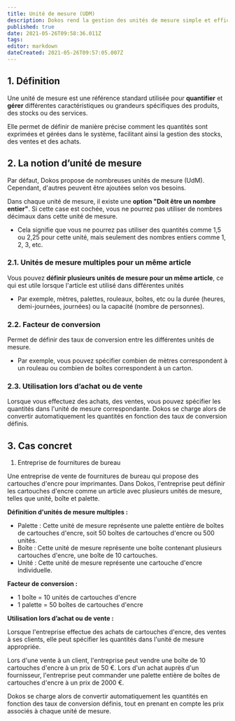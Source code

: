 ```yaml
---
title: Unité de mesure (UDM)
description: Dokos rend la gestion des unités de mesure simple et efficace, vous permettant ainsi de suivre facilement toutes vos données essentielles.
published: true
date: 2021-05-26T09:58:36.011Z
tags: 
editor: markdown
dateCreated: 2021-05-26T09:57:05.007Z
---
```




## 1. Définition

Une unité de mesure est une référence standard utilisée pour **quantifier** et **gérer** différentes caractéristiques ou grandeurs spécifiques des produits, des stocks ou des services. 

Elle permet de définir de manière précise comment les quantités sont exprimées et gérées dans le système, facilitant ainsi la gestion des stocks, des ventes et des achats. 

## 2. La notion d’unité de mesure 

Par défaut, Dokos propose de nombreuses unités de mesure (UdM). 
Cependant, d'autres peuvent être ajoutées selon vos besoins. 

Dans chaque unité de mesure, il existe une **option "Doit être un nombre entier"**. Si cette case est cochée, vous ne pourrez pas utiliser de nombres décimaux dans cette unité de mesure. 

- Cela signifie que vous ne pourrez pas utiliser des quantités comme 1,5 ou 2,25 pour cette unité, mais seulement des nombres entiers comme 1, 2, 3, etc.



### 2.1. Unités de mesure multiples pour un même article 

Vous pouvez **définir plusieurs unités de mesure pour un même article**, ce qui est utile lorsque l'article est utilisé dans différentes unités 

- Par exemple, mètres, palettes, rouleaux, boîtes, etc ou la durée (heures, demi-journées, journées) ou la capacité (nombre de personnes). 


### 2.2. Facteur de conversion 

Permet de définir des taux de conversion entre les différentes unités de mesure. 
- Par exemple, vous pouvez spécifier combien de mètres correspondent à un rouleau ou combien de boîtes correspondent à un carton.


### 2.3. Utilisation lors d’achat ou de vente  

Lorsque vous effectuez des achats, des ventes, vous pouvez spécifier les quantités dans l'unité de mesure correspondante. Dokos se charge alors de convertir automatiquement les quantités en fonction des taux de conversion définis.


## 3. Cas concret 

1. Entreprise de fournitures de bureau

Une entreprise de vente de fournitures de bureau qui propose des cartouches d'encre pour imprimantes. Dans Dokos, l'entreprise peut définir les cartouches d'encre comme un article avec plusieurs unités de mesure, telles que unité, boîte et palette.

**Définition d'unités de mesure multiples :**

- Palette : Cette unité de mesure représente une palette entière de boîtes de cartouches d'encre, soit 50 boîtes de cartouches d'encre ou 500 unités.
- Boîte : Cette unité de mesure représente une boîte contenant plusieurs cartouches d'encre, une boîte de 10 cartouches.
- Unité : Cette unité de mesure représente une cartouche d'encre individuelle.

**Facteur de conversion :**

- 1 boîte = 10 unités de cartouches d'encre
- 1 palette = 50 boîtes de cartouches d'encre

**Utilisation lors d’achat ou de vente :**

Lorsque l'entreprise effectue des achats de cartouches d'encre, des ventes à ses clients, elle peut spécifier les quantités dans l'unité de mesure appropriée.

Lors d'une vente à un client, l'entreprise peut vendre une boîte de 10 cartouches d'encre à un prix de 50 €.
Lors d'un achat auprès d'un fournisseur, l'entreprise peut commander une palette entière de boîtes de cartouches d'encre à un prix de 2000 €.


Dokos se charge alors de convertir automatiquement les quantités en fonction des taux de conversion définis, tout en prenant en compte les prix associés à chaque unité de mesure. 

